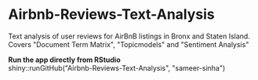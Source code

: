 # Airbnb-Reviews-Text-Analysis
Text analysis of user reviews for AirBnB listings in Bronx and Staten Island. Covers "Document Term Matrix", "Topicmodels" and "Sentiment Analysis"

__Run the app directly from RStudio__   
shiny::runGitHub("Airbnb-Reviews-Text-Analysis", "sameer-sinha")
